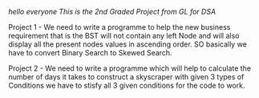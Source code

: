*hello everyone This is the 2nd Graded Project from GL for DSA*

Project 1   -   We need to write a programme to help the new business requirement that is the BST will not contain any left Node and will also display all the present nodes values in ascending order. SO basically we have to convert Binary Search to Skewed Search.

Project 2   -   We need to write a programme which will help to calculate the number of days it takes to construct a skyscraper with given 3 types of Conditions we have to stisfy all 3 given conditions for the code to work.

 
